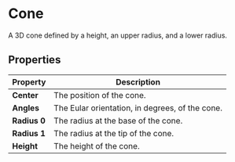 # Cone

A 3D cone defined by a height, an upper radius, and a lower radius.

## Properties

| **Property** | **Description**                                 |
| ------------ | ----------------------------------------------- |
| **Center**   | The position of the cone.                       |
| **Angles**   | The Eular orientation, in degrees, of the cone. |
| **Radius 0** | The radius at the base of the cone.             |
| **Radius 1** | The radius at the tip of the cone.              |
| **Height**   | The height of the cone.                         |
